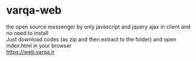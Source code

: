 # varqa-web
the open source messenger by only javascript and jquery ajax in client and no need to install
<br>
Just download codes (as zip and then extract to the folder) and open index.html in your browser
<br>
https://web.varqa.ir
